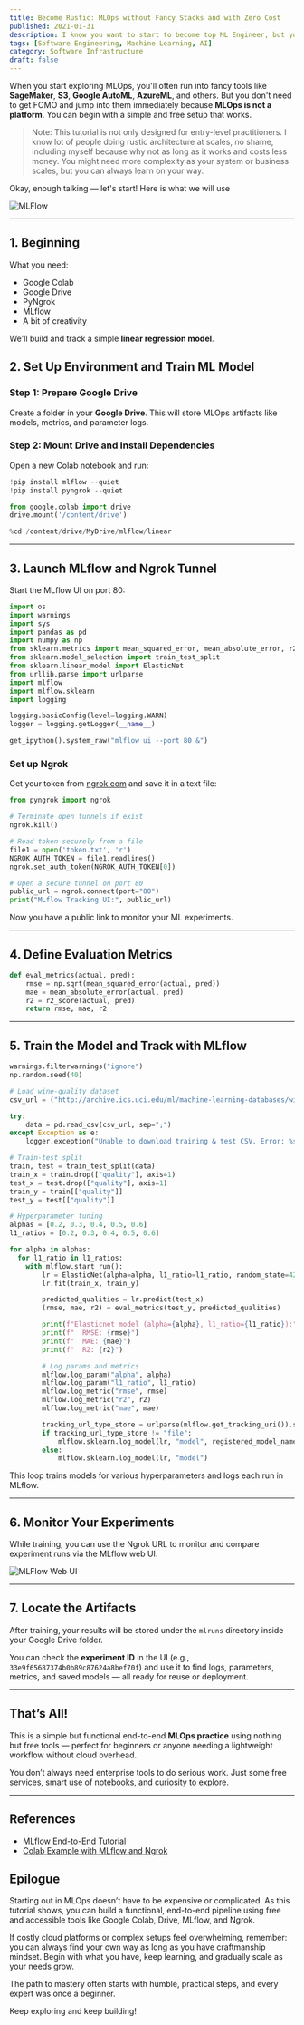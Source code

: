 ```yaml
---
title: Become Rustic: MLOps without Fancy Stacks and with Zero Cost
published: 2021-01-31
description: I know you want to start to become top ML Engineer, but you don't have fancy production setup. A beginner-friendly, cost-free MLOps setup using Colab, Drive, MLflow, and Ngrok, no fancy cloud platforms needed.
tags: [Software Engineering, Machine Learning, AI]
category: Software Infrastructure
draft: false
---
```


When you start exploring MLOps, you'll often run into fancy tools like **SageMaker**, **S3**, **Google AutoML**, **AzureML**, and others. But you don't need to get FOMO and jump into them immediately because **MLOps is not a platform**. You can begin with a simple and free setup that works.

> Note: This tutorial is not only designed for entry-level practitioners. I know lot of people doing rustic architecture at scales, no shame, including myself because why not as long as it works and costs less money. You might need more complexity as your system or business scales, but you can always learn on your way.

Okay, enough talking — let's start! Here is what we will use

![MLFlow](https://viso.ai/wp-content/uploads/2024/03/mlflow.jpg)

---

## 1. Beginning

What you need:

- Google Colab  
- Google Drive  
- PyNgrok  
- MLflow  
- A bit of creativity

We'll build and track a simple **linear regression model**.


## 2. Set Up Environment and Train ML Model

### Step 1: Prepare Google Drive

Create a folder in your **Google Drive**. This will store MLOps artifacts like models, metrics, and parameter logs.

### Step 2: Mount Drive and Install Dependencies

Open a new Colab notebook and run:

```python
!pip install mlflow --quiet
!pip install pyngrok --quiet

from google.colab import drive
drive.mount('/content/drive')

%cd /content/drive/MyDrive/mlflow/linear
```

---

## 3. Launch MLflow and Ngrok Tunnel

Start the MLflow UI on port 80:

```python
import os
import warnings
import sys
import pandas as pd
import numpy as np
from sklearn.metrics import mean_squared_error, mean_absolute_error, r2_score
from sklearn.model_selection import train_test_split
from sklearn.linear_model import ElasticNet
from urllib.parse import urlparse
import mlflow
import mlflow.sklearn
import logging

logging.basicConfig(level=logging.WARN)
logger = logging.getLogger(__name__)

get_ipython().system_raw("mlflow ui --port 80 &")
```

### Set up Ngrok

Get your token from [ngrok.com](https://ngrok.com/) and save it in a text file:

```python
from pyngrok import ngrok

# Terminate open tunnels if exist
ngrok.kill()

# Read token securely from a file
file1 = open('token.txt', 'r')
NGROK_AUTH_TOKEN = file1.readlines()
ngrok.set_auth_token(NGROK_AUTH_TOKEN[0])

# Open a secure tunnel on port 80
public_url = ngrok.connect(port="80")
print("MLflow Tracking UI:", public_url)
```

Now you have a public link to monitor your ML experiments.

---

## 4. Define Evaluation Metrics

```python
def eval_metrics(actual, pred):
    rmse = np.sqrt(mean_squared_error(actual, pred))
    mae = mean_absolute_error(actual, pred)
    r2 = r2_score(actual, pred)
    return rmse, mae, r2 
```

---

## 5. Train the Model and Track with MLflow

```python
warnings.filterwarnings("ignore")
np.random.seed(40)

# Load wine-quality dataset
csv_url = ("http://archive.ics.uci.edu/ml/machine-learning-databases/wine-quality/winequality-red.csv")

try:
    data = pd.read_csv(csv_url, sep=";")
except Exception as e:
    logger.exception("Unable to download training & test CSV. Error: %s", e)

# Train-test split
train, test = train_test_split(data)
train_x = train.drop(["quality"], axis=1)
test_x = test.drop(["quality"], axis=1)
train_y = train[["quality"]]
test_y = test[["quality"]]

# Hyperparameter tuning
alphas = [0.2, 0.3, 0.4, 0.5, 0.6]
l1_ratios = [0.2, 0.3, 0.4, 0.5, 0.6]

for alpha in alphas:
  for l1_ratio in l1_ratios:
    with mlflow.start_run():
        lr = ElasticNet(alpha=alpha, l1_ratio=l1_ratio, random_state=42)
        lr.fit(train_x, train_y)

        predicted_qualities = lr.predict(test_x)
        (rmse, mae, r2) = eval_metrics(test_y, predicted_qualities)

        print(f"Elasticnet model (alpha={alpha}, l1_ratio={l1_ratio}):")
        print(f"  RMSE: {rmse}")
        print(f"  MAE: {mae}")
        print(f"  R2: {r2}")

        # Log params and metrics
        mlflow.log_param("alpha", alpha)
        mlflow.log_param("l1_ratio", l1_ratio)
        mlflow.log_metric("rmse", rmse)
        mlflow.log_metric("r2", r2)
        mlflow.log_metric("mae", mae)

        tracking_url_type_store = urlparse(mlflow.get_tracking_uri()).scheme
        if tracking_url_type_store != "file":                
            mlflow.sklearn.log_model(lr, "model", registered_model_name="ElasticnetWineModel")
        else:
            mlflow.sklearn.log_model(lr, "model")
```

This loop trains models for various hyperparameters and logs each run in MLflow.

---

## 6. Monitor Your Experiments

While training, you can use the Ngrok URL to monitor and compare experiment runs via the MLflow web UI.

![MLFlow Web UI](https://miro.medium.com/v2/resize:fit:1400/format:webp/1*jIbjAUOjnIwNxYhm2rUURw.png)

---

## 7. Locate the Artifacts

After training, your results will be stored under the `mlruns` directory inside your Google Drive folder.

You can check the **experiment ID** in the UI (e.g., `33e9f65687374b0b89c87624a8bef70f`) and use it to find logs, parameters, metrics, and saved models — all ready for reuse or deployment.

---

## That’s All!

This is a simple but functional end-to-end **MLOps practice** using nothing but free tools — perfect for beginners or anyone needing a lightweight workflow without cloud overhead.

You don’t always need enterprise tools to do serious work. Just some free services, smart use of notebooks, and curiosity to explore.

---

## References

- [MLflow End-to-End Tutorial](https://mlflow.org/docs/latest/tutorial.html)  
- [Colab Example with MLflow and Ngrok](https://github.com/dmatrix/google-colab/blob/master/mlflow_issue_2350.ipynb)

## Epilogue

Starting out in MLOps doesn’t have to be expensive or complicated. As this tutorial shows, you can build a functional, end-to-end pipeline using free and accessible tools like Google Colab, Drive, MLflow, and Ngrok.

If costly cloud platforms or complex setups feel overwhelming, remember: you can always find your own way as long as you have craftmanship mindset. Begin with what you have, keep learning, and gradually scale as your needs grow.

The path to mastery often starts with humble, practical steps, and every expert was once a beginner.

Keep exploring and keep building!
